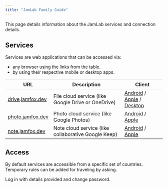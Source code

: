 ```yaml
---
title: "JamLab Family Guide"
---
```


This page details information about the JamLab services and connection details.

## Services

Services are web applications that can be accessed via:

- any browser using the links from the table.
- by using their respective mobile or desktop apps.

URL | Description | Client |
| --- | --- | --- |
[drive.jamfox.dev](https://drive.jamfox.dev) | File cloud service (like Google Drive or OneDrive) | [Android](https://play.google.com/store/apps/details?id=com.synology.dsdrive) / [Apple](https://apps.apple.com/app/synology-drive/id1267275421) / [Desktop](https://www.synology.com/en-global/dsm/feature/drive)
[photo.jamfox.dev](https://photo.jamfox.dev) | Photo cloud service (like Google Photos) | [Android](https://play.google.com/store/apps/details?id=com.synology.projectkailash) / [Apple](https://apps.apple.com/app/synology-photos/id1484764501)
[note.jamfox.dev](https://note.jamfox.dev) | Note cloud service (like collaborative Google Keep) | [Android](https://play.google.com/store/apps/details?id=com.synology.dsnote) / [Apple](https://apps.apple.com/app/ds-note/id918177542) 

## Access

By default services are accessible from a specific set of countries. Temporary rules can be added for traveling by asking.

Log in with details provided and change password.
